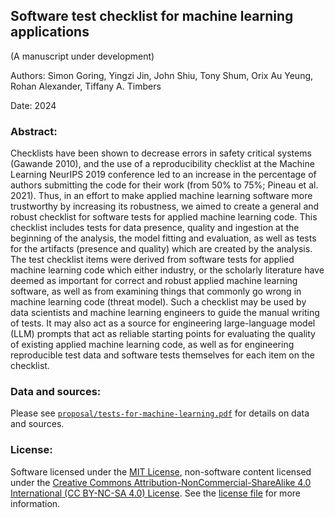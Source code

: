 ## Software test checklist for machine learning applications
(A manuscript under development)

Authors: Simon Goring, Yingzi Jin, John Shiu, Tony Shum, Orix Au Yeung, 
Rohan Alexander, Tiffany A. Timbers 

Date: 2024

### Abstract:

Checklists have been shown to decrease errors 
in safety critical systems (Gawande 2010), 
and the use of a reproducibility checklist 
at the Machine Learning NeurIPS 2019 conference led to an increase 
in the percentage of authors submitting the code for their work 
(from 50% to 75%; Pineau et al. 2021). 
Thus, in an effort to make applied machine learning software more trustworthy
by increasing its robustness, 
we aimed to create a general and robust checklist 
for software tests for applied machine learning code. 
This checklist includes tests for data presence, quality 
and ingestion at the beginning of the analysis, 
the model fitting and evaluation, 
as well as tests for the artifacts (presence and quality) 
which are created by the analysis. 
The test checklist items were derived from software tests
for applied machine learning code which either industry, 
or the scholarly literature have deemed as important
for correct and robust applied machine learning software,
as well as from examining things that commonly go wrong 
in machine learning code (threat model).
Such a checklist may be used by data scientists and machine learning engineers
to guide the manual writing of tests.
It may also act as a source for engineering large-language model (LLM) prompts 
that act as reliable starting points for evaluating the quality 
of existing applied machine learning code, as well as for
engineering reproducible test data 
and software tests themselves for each item on the checklist. 

### Data and sources:

Please see [`proposal/tests-for-machine-learning.pdf`](proposal/tests-for-machine-learning.pdf)
for details on data and sources.

### License:

Software licensed under the [MIT License](https://spdx.org/licenses/MIT.html), non-software content licensed under the [Creative Commons Attribution-NonCommercial-ShareAlike 4.0 International (CC BY-NC-SA 4.0) License](https://creativecommons.org/licenses/by-nc-sa/4.0/). See the [license file](LICENSE.md) for more information.

